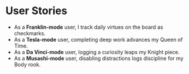 # User Stories

- As a **Franklin-mode** user, I track daily virtues on the board as checkmarks.
- As a **Tesla-mode** user, completing deep work advances my Queen of Time.
- As a **Da Vinci-mode** user, logging a curiosity leaps my Knight piece.
- As a **Musashi-mode** user, disabling distractions logs discipline for my Body rook.
